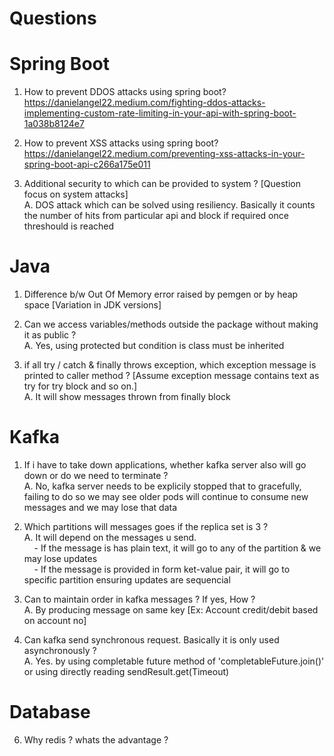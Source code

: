 # Questions

# Spring Boot
1. How to prevent DDOS attacks using spring boot? </br>
   https://danielangel22.medium.com/fighting-ddos-attacks-implementing-custom-rate-limiting-in-your-api-with-spring-boot-1a038b8124e7

2. How to prevent XSS attacks using spring boot? </br>
   https://danielangel22.medium.com/preventing-xss-attacks-in-your-spring-boot-api-c266a175e011   

3. Additional security to which can be provided to system ? [Question focus on system attacks] <br>
A. DOS attack which can be solved using resiliency. Basically it counts the number of hits from particular api and block if required once threshould is reached

# Java
1. Difference b/w Out Of Memory error raised by pemgen or by heap space [Variation in JDK versions]

2. Can we access variables/methods outside the package without making it as public ? <br>
A. Yes, using protected but condition is class must be inherited 

3. if all try / catch & finally throws exception, which exception message is printed to caller method ? [Assume exception message contains text as try for try block and so on.] <br>
A. It will show messages thrown from finally block

# Kafka
1. If i have to take down applications, whether kafka server also will go down or do we need to terminate ? <br>
A. No, kafka server needs to be explicily stopped that to gracefully, failing to do so we may see older pods will continue to consume new messages and we may lose that data  

2. Which partitions will messages goes if the replica set is 3 ? <br>
A. It will depend on the messages u send. <br>
  &nbsp;&nbsp;&nbsp; - If the message is has plain text, it will go to any of the partition & we may lose updates <br>
  &nbsp;&nbsp;&nbsp; - If the message is provided in form ket-value pair, it will go to specific partition ensuring updates are sequencial  

3. Can to maintain order in kafka messages ? If yes, How ? <br>
A. By producing message on same key [Ex: Account credit/debit based on account no] 

4. Can kafka send synchronous request. Basically it is only used asynchronously ? <br>
A. Yes. by using completable future method of 'completableFuture.join()' or  using directly reading sendResult.get(Timeout)

# Database
6. Why redis ? whats the advantage ?

